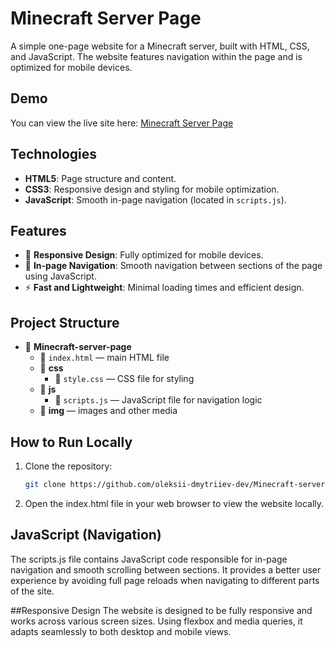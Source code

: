 # Minecraft Server Page
A simple one-page website for a Minecraft server, built with HTML, CSS, and JavaScript. The website features navigation within the page and is optimized for mobile devices.

## Demo
You can view the live site here: [Minecraft Server Page](https://schicksalbedwars.cx.ua/)

## Technologies
- **HTML5**: Page structure and content.
- **CSS3**: Responsive design and styling for mobile optimization.
- **JavaScript**: Smooth in-page navigation (located in `scripts.js`).

## Features
- 📱 **Responsive Design**: Fully optimized for mobile devices.
- 🧭 **In-page Navigation**: Smooth navigation between sections of the page using JavaScript.
- ⚡ **Fast and Lightweight**: Minimal loading times and efficient design.

## Project Structure
- 📁 **Minecraft-server-page**
  - 📄 `index.html` — main HTML file
  - 📁 **css**
    - 📄 `style.css` — CSS file for styling
  - 📁 **js**
    - 📄 `scripts.js` — JavaScript file for navigation logic
  - 📁 **img** — images and other media

## How to Run Locally
1. Clone the repository:
   ```bash
   git clone https://github.com/oleksii-dmytriiev-dev/Minecraft-server-page.git
2. Open the index.html file in your web browser to view the website locally.

## JavaScript (Navigation)
The scripts.js file contains JavaScript code responsible for in-page navigation and smooth scrolling between sections. It provides a better user experience by avoiding full page reloads when navigating to different parts of the site.

##Responsive Design
The website is designed to be fully responsive and works across various screen sizes. Using flexbox and media queries, it adapts seamlessly to both desktop and mobile views.

